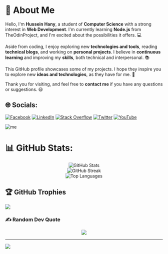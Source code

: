 # 👋 About Me

Hello, I'm **Hussein Hany**, a student of **Computer Science** with a strong interest in **Web Development**. I'm currently learning **Node.js** from TheOdinProject, and I'm excited about the possibilities it offers. :computer:

Aside from coding, I enjoy exploring new **technologies and tools**, reading **technical blogs**, and working on **personal projects**. I believe in **continuous learning** and improving my **skills**, both technical and interpersonal. :books:

This GitHub profile showcases some of my projects. I hope they inspire you to explore new **ideas and technologies**, as they have for me. :rocket:

Thank you for visiting, and feel free to **contact me** if you have any questions or suggestions. :smiley:


## 🌐 Socials:
[![Facebook](https://img.shields.io/badge/Facebook-%231877F2.svg?logo=Facebook&logoColor=white)]([https://facebook.com/3ein39](https://www.facebook.com/profile.php?id=100010583643964)) [![LinkedIn](https://img.shields.io/badge/LinkedIn-%230077B5.svg?logo=linkedin&logoColor=white)](https://linkedin.com/in/3ein39) [![Stack Overflow](https://img.shields.io/badge/-Stackoverflow-FE7A16?logo=stack-overflow&logoColor=white)](https://stackoverflow.com/users/18787764) [![Twitter](https://img.shields.io/badge/Twitter-%231DA1F2.svg?logo=Twitter&logoColor=white)](https://twitter.com/3ein39) [![YouTube](https://img.shields.io/badge/YouTube-%23FF0000.svg?logo=YouTube&logoColor=white)](https://youtube.com/@3ein39) 

![me](https://wakatime.com/share/@508275a6-d589-434a-bd31-ca2aefcb9e81/21500bcb-4695-44c3-840e-3b116e55e5af.svg)


# 📊 GitHub Stats:
<div align="center">
  <img src="https://github-readme-stats.vercel.app/api?username=3ein39&theme=onedark&hide_border=false&include_all_commits=true&count_private=true" alt="GitHub Stats">
</div>

<div align="center">
  <img src="https://github-readme-streak-stats.herokuapp.com/?user=3ein39&theme=onedark&hide_border=false" alt="GitHub Streak">
</div>

<div align="center">
  <img src="https://github-readme-stats.vercel.app/api/top-langs/?username=3ein39&theme=onedark&hide_border=false&include_all_commits=true&count_private=true&layout=compact" alt="Top Languages">
</div>

## 🏆 GitHub Trophies
![](https://github-profile-trophy.vercel.app/?username=3ein39&theme=onedark&no-frame=true&no-bg=true&margin-w=4)

### ✍️ Random Dev Quote
<div align="center">
  <img src="https://quotes-github-readme.vercel.app/api?type=horizontal&theme=dark">
</div>

---
[![](https://visitcount.itsvg.in/api?id=3ein39&icon=0&color=1)](https://visitcount.itsvg.in)

<!-- Proudly created with GPRM ( https://gprm.itsvg.in ) -->
